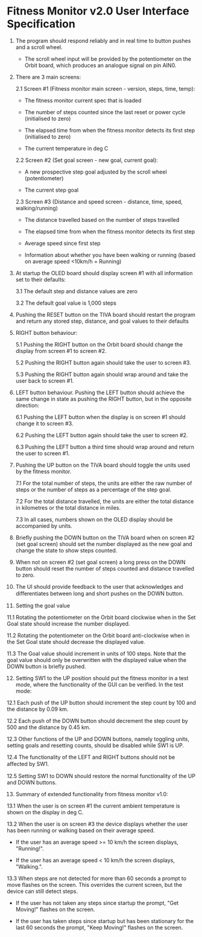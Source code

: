 # Fitness Monitor v2.0 User Interface Specification

1. The program should respond reliably and in real time to button pushes and a scroll wheel.

   - The scroll wheel input will be provided by the potentiometer on the Orbit board, which produces an analogue signal on pin AIN0.


2. There are 3 main screens:

   2.1 Screen #1 (Fitness monitor main screen - version, steps, time, temp):

   - The fitness monitor current spec that is loaded

   - The number of steps counted since the last reset or power cycle (initialised to zero)

   - The elapsed time from when the fitness monitor detects its first step (initialised to zero)

   - The current temperature in deg C

   2.2 Screen #2 (Set goal screen - new goal, current goal):
      
   - A new prospective step goal adjusted by the scroll wheel (potentiometer)

   - The current step goal

   2.3 Screen #3 (Distance and speed screen - distance, time, speed, walking/running)
      
   - The distance travelled based on the number of steps travelled

   - The elapsed time from when the fitness monitor detects its first step

   - Average speed since first step

   - Information about whether you have been walking or running (based on average speed <10km/h = Running)


3. At startup the OLED board should display screen #1 with all information set to their defaults:
   
   3.1 The default step and distance values are zero

   3.2 The default goal value is 1,000 steps


4. Pushing the RESET button on the TIVA board should restart the program and return any stored step, distance, and goal values to their defaults


5. RIGHT button behaviour:

   5.1 Pushing the RIGHT button on the Orbit board should change the display from screen #1 to screen #2.
   
   5.2 Pushing the RIGHT button again should take the user to screen #3.

   5.3 Pushing the RIGHT button again should wrap around and take the user back to screen #1.


6. LEFT button behaviour. Pushing the LEFT button should achieve the same change in state as pushing the RIGHT button, but in the opposite direction:

   6.1 Pushing the LEFT button when the display is on screen #1 should change it to screen #3.

   6.2 Pushing the LEFT button again should take the user to screen #2.

   6.3 Pushing the LEFT button a third time should wrap around and return the user to screen #1.


7. Pushing the UP button on the TIVA board should toggle the units used by the fitness monitor.

   7.1 For the total number of steps, the units are either the raw number of steps or the number of steps as a percentage of the step goal.

   7.2 For the total distance travelled, the units are either the total distance in kilometres or the total distance in miles.

   7.3 In all cases, numbers shown on the OLED display should be accompanied by units.


8. Briefly pushing the DOWN button on the TIVA board when on screen #2 (set goal screen) should set the number displayed as the new goal and change the state to show steps counted.


9. When not on screen #2 (set goal screen) a long press on the DOWN button should reset the number of steps counted and distance travelled to zero.


10. The UI should provide feedback to the user that acknowledges and diﬀerentiates between long and short pushes on the DOWN button.


11. Setting the goal value

   11.1 Rotating the potentiometer on the Orbit board clockwise when in the Set Goal state should increase the number displayed.

   11.2 Rotating the potentiometer on the Orbit board anti-clockwise when in the Set Goal state should decrease the displayed value.

   11.3 The Goal value should increment in units of 100 steps. Note that the goal value should only be overwritten with the displayed value when the DOWN button is briefly pushed.


12. Setting SW1 to the UP position should put the fitness monitor in a test mode, where the functionality of the GUI can be verified. In the test mode:

   12.1 Each push of the UP button should increment the step count by 100 and the distance by 0.09 km.

   12.2 Each push of the DOWN button should decrement the step count by 500 and the distance by 0.45 km.

   12.3 Other functions of the UP and DOWN buttons, namely toggling units, setting goals and resetting counts, should be disabled while SW1 is UP.

   12.4 The functionality of the LEFT and RIGHT buttons should not be aﬀected by SW1.

   12.5 Setting SW1 to DOWN should restore the normal functionality of the UP and DOWN buttons.

   
13. Summary of extended functionality from fitness monitor v1.0:

   13.1 When the user is on screen #1 the current ambient temperature is shown on the display in deg C.

   13.2 When the user is on screen #3 the device displays whether the user has been running or walking based on their average speed.
      
   - If the user has an average speed >= 10 km/h the screen displays, "Running!".

   - If the user has an average speed < 10 km/h the screen displays, "Walking.".

   13.3 When steps are not detected for more than 60 seconds a prompt to move flashes on the screen. This overrides the current screen, but the device can still detect steps.

   - If the user has not taken any steps since startup the prompt, "Get Moving!" flashes on the screen.

   -  If the user has taken steps since startup but has been stationary for the last 60 seconds the prompt, "Keep Moving!" flashes on the screen.



